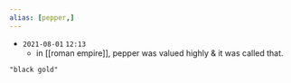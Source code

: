 ```yaml
---
alias: [pepper,]
---
```


- `2021-08-01`  `12:13`
	- in [[roman empire]], pepper was valued highly & it was called that.

```query
"black gold"
```